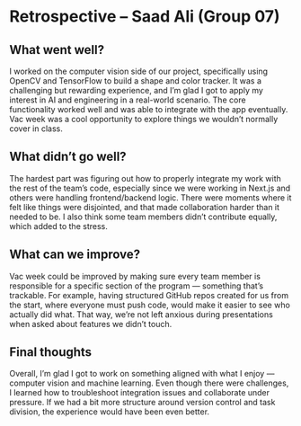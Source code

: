 # Retrospective – Saad Ali (Group 07)

## What went well?
I worked on the computer vision side of our project, specifically using OpenCV and TensorFlow to build a shape and color tracker. It was a challenging but rewarding experience, and I’m glad I got to apply my interest in AI and engineering in a real-world scenario. The core functionality worked well and was able to integrate with the app eventually. Vac week was a cool opportunity to explore things we wouldn’t normally cover in class.

## What didn’t go well?
The hardest part was figuring out how to properly integrate my work with the rest of the team’s code, especially since we were working in Next.js and others were handling frontend/backend logic. There were moments where it felt like things were disjointed, and that made collaboration harder than it needed to be. I also think some team members didn’t contribute equally, which added to the stress.

## What can we improve?
Vac week could be improved by making sure every team member is responsible for a specific section of the program — something that’s trackable. For example, having structured GitHub repos created for us from the start, where everyone must push code, would make it easier to see who actually did what. That way, we’re not left anxious during presentations when asked about features we didn’t touch.

## Final thoughts
Overall, I’m glad I got to work on something aligned with what I enjoy — computer vision and machine learning. Even though there were challenges, I learned how to troubleshoot integration issues and collaborate under pressure. If we had a bit more structure around version control and task division, the experience would have been even better.
